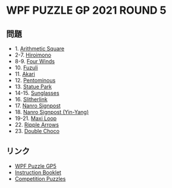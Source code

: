 # WPF PUZZLE GP 2021 ROUND 5

## 問題
- 1\. [Arithmetic Square](../puzzle/arithmeticsquare.md)
- 2-7. [Hiroimono](../puzzle/hiroimono.md)
- 8-9. [Four Winds](../puzzle/fourwinds.md)
- 10\. [Fuzuli](../puzzle/fuzuli.md)
- 11\. [Akari](../puzzle/akari.md)
- 12\. [Pentominous](../puzzle/pentominous.md)
- 13\. [Statue Park](../puzzle/statuepark.md)
- 14-15. [Sunglasses](../puzzle/sunglasses.md)
- 16\. [Slitherlink](../puzzle/slitherlink.md)
- 17\. [Nanro Signpost](../puzzle/nanro_signpost.md)
- 18\. [Nanro Signpost (Yin-Yang)](../puzzle/nanro_signpost_yinyang.md)
- 19-21. [Maxi Loop](../puzzle/maxiloop.md)
- 22\. [Ripple Arrows](../puzzle/ripplearrows.md)
- 23\. [Double Choco](../puzzle/doublechoco.md)

## リンク
- [WPF Puzzle GP5](https://gp.worldpuzzle.org/content/wpf-puzzle-gp5-7)
- [Instruction Booklet](https://gp.worldpuzzle.org/content/instruction-booklet-122)
- [Competition Puzzles](https://gp.worldpuzzle.org/content/competition-puzzles-87)

